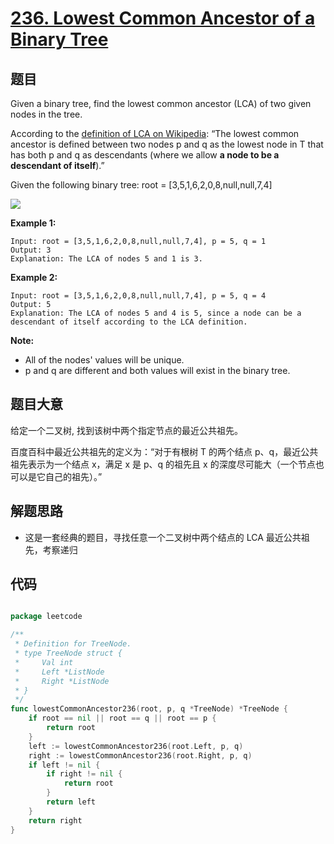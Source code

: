 # [236. Lowest Common Ancestor of a Binary Tree](https://leetcode.com/problems/lowest-common-ancestor-of-a-binary-tree/)


## 题目

Given a binary tree, find the lowest common ancestor (LCA) of two given nodes in the tree.

According to the [definition of LCA on Wikipedia](https://en.wikipedia.org/wiki/Lowest_common_ancestor): “The lowest common ancestor is defined between two nodes p and q as the lowest node in T that has both p and q as descendants (where we allow **a node to be a descendant of itself**).”

Given the following binary tree: root = [3,5,1,6,2,0,8,null,null,7,4]

![](https://assets.leetcode-cn.com/aliyun-lc-upload/uploads/2018/12/15/binarytree.png)

**Example 1:**

    Input: root = [3,5,1,6,2,0,8,null,null,7,4], p = 5, q = 1
    Output: 3
    Explanation: The LCA of nodes 5 and 1 is 3.

**Example 2:**

    Input: root = [3,5,1,6,2,0,8,null,null,7,4], p = 5, q = 4
    Output: 5
    Explanation: The LCA of nodes 5 and 4 is 5, since a node can be a descendant of itself according to the LCA definition.

**Note:**

- All of the nodes' values will be unique.
- p and q are different and both values will exist in the binary tree.

## 题目大意

给定一个二叉树, 找到该树中两个指定节点的最近公共祖先。

百度百科中最近公共祖先的定义为：“对于有根树 T 的两个结点 p、q，最近公共祖先表示为一个结点 x，满足 x 是 p、q 的祖先且 x 的深度尽可能大（一个节点也可以是它自己的祖先）。”


## 解题思路

- 这是一套经典的题目，寻找任意一个二叉树中两个结点的 LCA 最近公共祖先，考察递归


## 代码

```go

package leetcode

/**
 * Definition for TreeNode.
 * type TreeNode struct {
 *     Val int
 *     Left *ListNode
 *     Right *ListNode
 * }
 */
func lowestCommonAncestor236(root, p, q *TreeNode) *TreeNode {
	if root == nil || root == q || root == p {
		return root
	}
	left := lowestCommonAncestor236(root.Left, p, q)
	right := lowestCommonAncestor236(root.Right, p, q)
	if left != nil {
		if right != nil {
			return root
		}
		return left
	}
	return right
}

```